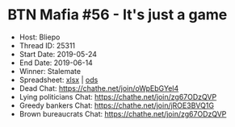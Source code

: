 # BTN Mafia #56 - It's just a game

* Host: Bliepo
* Thread ID: 25311
* Start Date: 2019-05-24
* End Date: 2019-06-14
* Winner: Stalemate
* Spreadsheet: [xlsx](../../../../raw/main/btn/56/spreadsheet.xlsx) | [ods](../../../../raw/main/btn/56/spreadsheet.ods)
* Dead Chat: https://chathe.net/join/oWpEbGYel4
* Lying politicians Chat: https://chathe.net/join/zg67ODzQVP
* Greedy bankers Chat: https://chathe.net/join/jROE3BVQ1G
* Brown bureaucrats Chat: https://chathe.net/join/zg67ODzQVP
